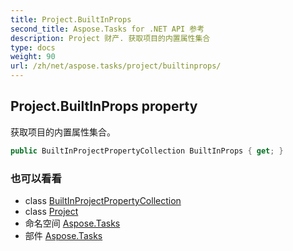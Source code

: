 ```yaml
---
title: Project.BuiltInProps
second_title: Aspose.Tasks for .NET API 参考
description: Project 财产. 获取项目的内置属性集合
type: docs
weight: 90
url: /zh/net/aspose.tasks/project/builtinprops/
---
```

## Project.BuiltInProps property

获取项目的内置属性集合。

```csharp
public BuiltInProjectPropertyCollection BuiltInProps { get; }
```

### 也可以看看

* class [BuiltInProjectPropertyCollection](../../../aspose.tasks.properties/builtinprojectpropertycollection/)
* class [Project](../)
* 命名空间 [Aspose.Tasks](../../project/)
* 部件 [Aspose.Tasks](../../../)


